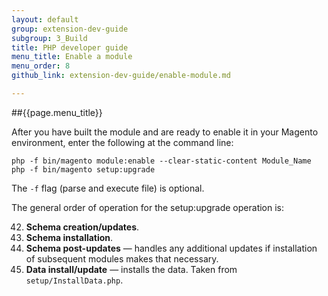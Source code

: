 ```yaml
---
layout: default
group: extension-dev-guide
subgroup: 3_Build
title: PHP developer guide
menu_title: Enable a module
menu_order: 8
github_link: extension-dev-guide/enable-module.md

---
```

##{{page.menu_title}}


After you have built the module and are ready to enable it in your Magento environment, enter the following at the command line:

    php -f bin/magento module:enable --clear-static-content Module_Name
    php -f bin/magento setup:upgrade


The `-f` flag (parse and execute file) is optional.

The general order of operation for the setup:upgrade operation is:

42. __Schema creation/updates__.
42. __Schema installation__.
42. __Schema post-updates__ &#8212; handles any additional updates if installation of subsequent modules makes that necessary.
42. __Data install/update__ &#8212; installs the data. Taken from `setup/InstallData.php`.


